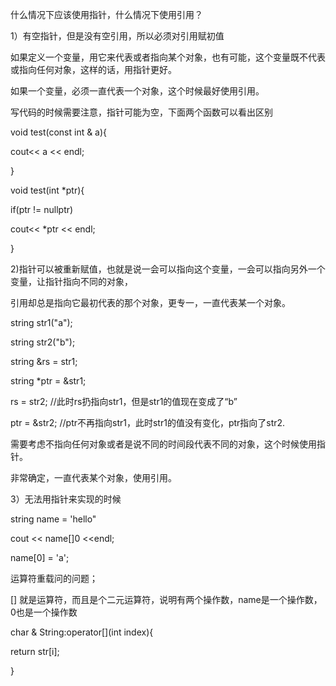 什么情况下应该使用指针，什么情况下使用引用？

1）有空指针，但是没有空引用，所以必须对引用赋初值

如果定义一个变量，用它来代表或者指向某个对象，也有可能，这个变量既不代表或指向任何对象，这样的话，用指针更好。

如果一个变量，必须一直代表一个对象，这个时候最好使用引用。

写代码的时候需要注意，指针可能为空，下面两个函数可以看出区别

void test(const int & a){

cout<< a << endl;

}

void test(int *ptr){

if(ptr != nullptr)

cout<< *ptr << endl;

}

2)指针可以被重新赋值，也就是说一会可以指向这个变量，一会可以指向另外一个变量，让指针指向不同的对象，

引用却总是指向它最初代表的那个对象，更专一，一直代表某一个对象。

string str1("a");

string str2("b");

string &rs = str1;

string *ptr = &str1;

rs = str2;  //此时rs扔指向str1，但是str1的值现在变成了“b”

ptr = &str2;   //ptr不再指向str1，此时str1的值没有变化，ptr指向了str2.

需要考虑不指向任何对象或者是说不同的时间段代表不同的对象，这个时候使用指针。

非常确定，一直代表某个对象，使用引用。

3）无法用指针来实现的时候

string name =  'hello"

cout << name[]0 <<endl;

name[0] = 'a';

运算符重载问的问题；

[] 就是运算符，而且是个二元运算符，说明有两个操作数，name是一个操作数，0也是一个操作数

char & String:operator[](int index){

return str[i];

}